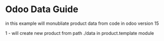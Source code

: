 # Odoo Data Guide


in this example will monubliate product data from code in odoo version 15  

1 - will create new product from path ./data in product.template module

